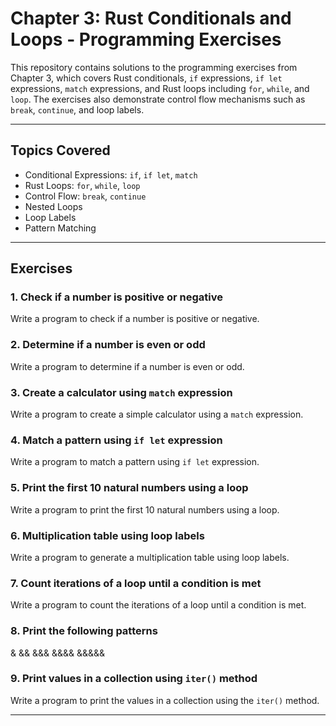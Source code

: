 
# Chapter 3: Rust Conditionals and Loops - Programming Exercises

This repository contains solutions to the programming exercises from Chapter 3, which covers Rust conditionals, `if` expressions, `if let` expressions, `match` expressions, and Rust loops including `for`, `while`, and `loop`. The exercises also demonstrate control flow mechanisms such as `break`, `continue`, and loop labels.

---

## Topics Covered

- Conditional Expressions: `if`, `if let`, `match`
- Rust Loops: `for`, `while`, `loop`
- Control Flow: `break`, `continue`
- Nested Loops
- Loop Labels
- Pattern Matching

---

## Exercises

### 1. Check if a number is positive or negative

Write a program to check if a number is positive or negative.

### 2. Determine if a number is even or odd

Write a program to determine if a number is even or odd.

### 3. Create a calculator using `match` expression

Write a program to create a simple calculator using a `match` expression.

### 4. Match a pattern using `if let` expression

Write a program to match a pattern using `if let` expression.

### 5. Print the first 10 natural numbers using a loop

Write a program to print the first 10 natural numbers using a loop.

### 6. Multiplication table using loop labels

Write a program to generate a multiplication table using loop labels.

### 7. Count iterations of a loop until a condition is met

Write a program to count the iterations of a loop until a condition is met.

### 8. Print the following patterns

&
&&
&&&
&&&&
&&&&&
### 9. Print values in a collection using `iter()` method

Write a program to print the values in a collection using the `iter()` method.

---
